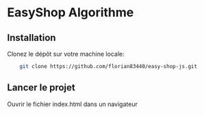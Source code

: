 # EasyShop Algorithme

## Installation

Clonez le dépôt sur votre machine locale:
```bash
    git clone https://github.com/florian83440/easy-shop-js.git
```

## Lancer le projet

Ouvrir le fichier index.html dans un navigateur
